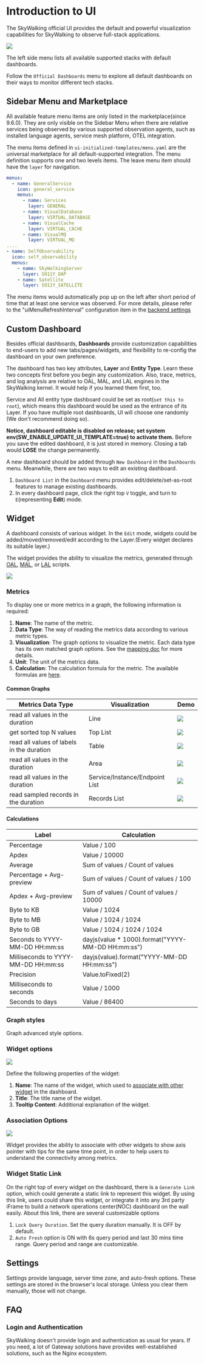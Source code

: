 # Introduction to UI

The SkyWalking official UI provides the default and powerful visualization capabilities for SkyWalking to observe full-stack applications.

<img src="https://skywalking.apache.org/ui-doc/9.0.0/home.png"/>

The left side menu lists all available supported stacks with default dashboards.

Follow the `Official Dashboards` menu to explore all default dashboards on their ways to monitor different tech stacks.

## Sidebar Menu and Marketplace

All available feature menu items are only listed in the marketplace(since 9.6.0). They are only visible on the Sidebar Menu when there are relative services
being observed by various supported observation agents, such as installed language agents, service mesh platform, OTEL integration.

The menu items defined in `ui-initialized-templates/menu.yaml` are the universal marketplace for all default-supported integration.
The menu definition supports one and two levels items. The leave menu item should have the `layer` for navigation.

```yaml
menus:
  - name: GeneralService
    icon: general_service
    menus:
      - name: Services
        layer: GENERAL
      - name: VisualDatabase
        layer: VIRTUAL_DATABASE
      - name: VisualCache
        layer: VIRTUAL_CACHE
      - name: VisualMQ
        layer: VIRTUAL_MQ
....
- name: SelfObservability
  icon: self_observability
  menus:
    - name: SkyWalkingServer
      layer: SO11Y_OAP
    - name: Satellite
      layer: SO11Y_SATELLITE
```


The menu items would automatically pop up on the left after short period of time that at least one service was observed.
For more details, please refer to the "uiMenuRefreshInterval" configuration item in the [backend settings](../setup/backend/configuration-vocabulary.md)

## Custom Dashboard

Besides official dashboards, **Dashboards** provide customization capabilities to end-users to add new tabs/pages/widgets, and
flexibility to re-config the dashboard on your own preference.

The dashboard has two key attributes, **Layer** and **Entity Type**. Learn these two concepts first before you begin any
customization. Also, trace, metrics, and log analysis are relative to OAL, MAL, and LAL engines in the SkyWalking kernel. It would help if you
learned them first, too.

Service and All entity type dashboard could be set as root(`set this to root`), which means this dashboard would be used
as the entrance of its Layer. If you have multiple root dashboards, UI will choose one randomly (We don't recommend doing
so).

**Notice, dashboard editable is disabled on release; set system env(**SW_ENABLE_UPDATE_UI_TEMPLATE=true**) to activate
them.** Before you save the edited dashboard, it is just stored in memory. Closing a tab would **LOSE** the change permanently.

A new dashboard should be added through `New Dashboard` in the `Dashboards` menu. 
Meanwhile, there are two ways to edit an existing dashboard.
1. `Dashboard List` in the `Dashboard` menu provides edit/delete/set-as-root features to manage existing dashboards.
2. In every dashboard page, click the right top `V` toggle, and turn to `E`(representing **Edit**) mode.

## Widget

A dashboard consists of various widget. In the `Edit` mode, widgets could be added/moved/removed/edit according to the Layer.(Every widget declares its suitable layer.)

The widget provides the ability to visualize the metrics, generated through [OAL](../concepts-and-designs/mal.md), [MAL](../concepts-and-designs/mal.md), or [LAL](../concepts-and-designs/lal.md) scripts.

<img src="https://skywalking.apache.org/screenshots/9.2.0/customize-dashboard-metrics-20220817-configuration.png" />

### Metrics

To display one or more metrics in a graph, the following information is required:
1. **Name**: The name of the metric.
2. **Data Type**: The way of reading the metrics data according to various metric types. 
3. **Visualization**: The graph options to visualize the metric. Each data type has its own matched graph options. See the [mapping doc](#common-graphs) for more details.
4. **Unit**: The unit of the metrics data.
5. **Calculation**: The calculation formula for the metric. The available formulas are [here](#calculations).

#### Common Graphs

|Metrics Data Type|Visualization|Demo|
|----|-------------|----|
|read all values in the duration|Line|<img src="https://skywalking.apache.org/screenshots/9.2.0/customize-dashboard-metrics-20220817-line.png" />|
|get sorted top N values|Top List|<img src="https://skywalking.apache.org/screenshots/9.2.0/customize-dashboard-metrics-20220817-topn.png" />|
|read all values of labels in the duration|Table|<img src="https://skywalking.apache.org/screenshots/9.2.0/customize-dashboard-metrics-20220817-tables.png" />|
|read all values in the duration|Area|<img src="https://skywalking.apache.org/screenshots/9.2.0/customize-dashboard-metrics-20220817-area.png" />|
|read all values in the duration|Service/Instance/Endpoint List|<img src="https://skywalking.apache.org/screenshots/9.2.0/customize-dashboard-metrics-20220817-entity-table.png" />|
|read sampled records in the duration|Records List|<img src="https://skywalking.apache.org/screenshots/9.2.0/customized-dashboard-metrics-20221201-sampled-records.png" />|

#### Calculations

|Label|Calculation|
|----|----|
|Percentage|Value / 100|
|Apdex|Value / 10000|
|Average|Sum of values / Count of values|
|Percentage + Avg-preview|Sum of values / Count of values / 100|
|Apdex + Avg-preview|Sum of values / Count of values / 10000|
|Byte to KB|Value / 1024|
|Byte to MB|Value / 1024 / 1024|
|Byte to GB|Value / 1024 / 1024 / 1024|
|Seconds to YYYY-MM-DD HH:mm:ss|dayjs(value * 1000).format("YYYY-MM-DD HH:mm:ss")|
|Milliseconds to YYYY-MM-DD HH:mm:ss|dayjs(value).format("YYYY-MM-DD HH:mm:ss")|
|Precision|Value.toFixed(2)|
|Milliseconds to seconds|Value / 1000|
|Seconds to days|Value / 86400|

### Graph styles

Graph advanced style options.

### Widget options

<img src="https://skywalking.apache.org/screenshots/9.2.0/customize-dashboard-metrics-20220817-options.png" />

Define the following properties of the widget:
1. **Name**: The name of the widget, which used to [associate with other widget](#association-options) in the dashboard.
2. **Title**: The title name of the widget. 
3. **Tooltip Content**: Additional explanation of the widget. 

### Association Options

<img src="https://skywalking.apache.org/screenshots/9.2.0/customize-dashboard-metrics-20220817-association.png" />

Widget provides the ability to associate with other widgets to show axis pointer with tips for the same time point, in order to help users to understand
the connectivity among metrics.

### Widget Static Link
On the right top of every widget on the dashboard, there is a `Generate Link` option, which could generate a static 
link to represent this widget.
By using this link, users could share this widget, or integrate it into any 3rd party iFrame to build a 
network operations center(NOC) dashboard on the wall easily.
About this link, there are several customizable options
1. `Lock Query Duration`. Set the query duration manually. It is OFF by default. 
2. `Auto Fresh` option is ON with 6s query period and last 30 mins time range. Query period and range are customizable.

## Settings

Settings provide language, server time zone, and auto-fresh options. These settings are stored in the browser's local storage. Unless you clear them manually, those will not change. 

## FAQ

### Login and Authentication

SkyWalking doesn't provide login and authentication as usual for years. If you need, a lot of Gateway solutions have
provides well-established solutions, such as the Nginx ecosystem.
